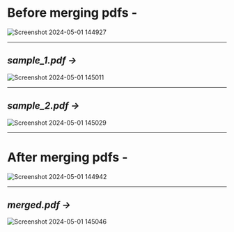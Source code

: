 <h1><B>Before merging pdfs -</B></h1>

![Screenshot 2024-05-01 144927](https://github.com/ItzBotHulk/Python_Projects/assets/117466114/fcd582d9-a484-468a-a03d-4313cfc3084d)
<hr>

<h2><i>sample_1.pdf -></i></h2>

![Screenshot 2024-05-01 145011](https://github.com/ItzBotHulk/Python_Projects/assets/117466114/989c8109-c9ce-44ed-816a-9413ce98b1b3)
<hr>

<h2><i>sample_2.pdf -></i></h2>

![Screenshot 2024-05-01 145029](https://github.com/ItzBotHulk/Python_Projects/assets/117466114/82470a47-fe9b-4039-a445-b239fc15dd1a)
<hr>

<h1><B>After merging pdfs -</B></h1>

![Screenshot 2024-05-01 144942](https://github.com/ItzBotHulk/Python_Projects/assets/117466114/6953194f-fa5c-4663-b0bd-a67efca37561)
<hr>

<h2><i>merged.pdf -></i></h2>

![Screenshot 2024-05-01 145046](https://github.com/ItzBotHulk/Python_Projects/assets/117466114/013dc903-09db-4907-b0f1-59eee79f5330)

